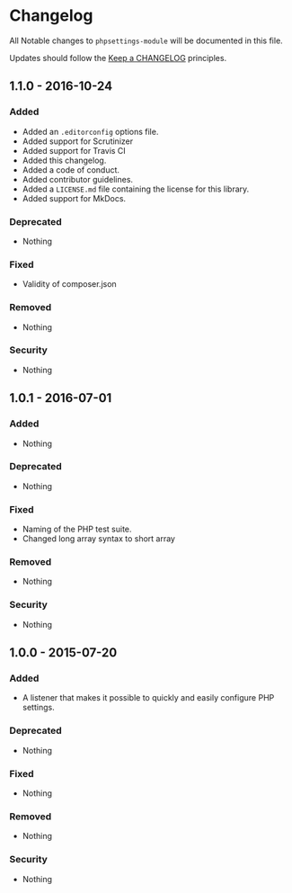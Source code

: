 # Changelog

All Notable changes to `phpsettings-module` will be documented in this file.

Updates should follow the [Keep a CHANGELOG](http://keepachangelog.com/) principles.

## 1.1.0 - 2016-10-24

### Added
- Added an `.editorconfig` options file.
- Added support for Scrutinizer
- Added support for Travis CI
- Added this changelog.
- Added a code of conduct.
- Added contributor guidelines.
- Added a `LICENSE.md` file containing the license for this library.
- Added support for MkDocs.

### Deprecated
- Nothing

### Fixed
- Validity of composer.json

### Removed
- Nothing

### Security
- Nothing

## 1.0.1 - 2016-07-01

### Added
- Nothing

### Deprecated
- Nothing

### Fixed
- Naming of the PHP test suite.
- Changed long array syntax to short array

### Removed
- Nothing

### Security
- Nothing


## 1.0.0 - 2015-07-20

### Added
- A listener that makes it possible to quickly and easily configure PHP settings.

### Deprecated
- Nothing

### Fixed
- Nothing

### Removed
- Nothing

### Security
- Nothing
